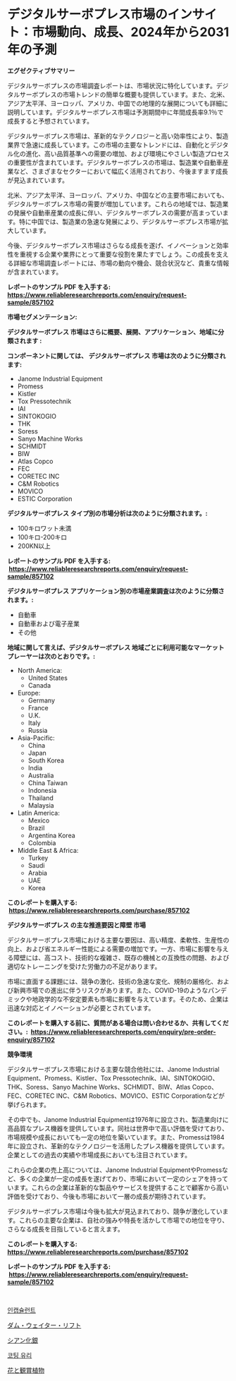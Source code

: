 <p><h1>デジタルサーボプレス市場のインサイト：市場動向、成長、2024年から2031年の予測</h1></p><p><strong>エグゼクティブサマリー</strong></p>
<p><p>デジタルサーボプレスの市場調査レポートは、市場状況に特化しています。デジタルサーボプレスの市場トレンドの簡単な概要も提供しています。また、北米、アジア太平洋、ヨーロッパ、アメリカ、中国での地理的な展開についても詳細に説明しています。デジタルサーボプレス市場は予測期間中に年間成長率9.1％で成長すると予想されています。</p><p>デジタルサーボプレス市場は、革新的なテクノロジーと高い効率性により、製造業界で急速に成長しています。この市場の主要なトレンドには、自動化とデジタル化の進化、高い品質基準への需要の増加、および環境にやさしい製造プロセスの重要性が含まれています。デジタルサーボプレスの市場は、製造業や自動車産業など、さまざまなセクターにおいて幅広く活用されており、今後ますます成長が見込まれています。</p><p>北米、アジア太平洋、ヨーロッパ、アメリカ、中国などの主要市場においても、デジタルサーボプレス市場の需要が増加しています。これらの地域では、製造業の発展や自動車産業の成長に伴い、デジタルサーボプレスの需要が高まっています。特に中国では、製造業の急速な発展により、デジタルサーボプレス市場が拡大しています。</p><p>今後、デジタルサーボプレス市場はさらなる成長を遂げ、イノベーションと効率性を重視する企業や業界にとって重要な役割を果たすでしょう。この成長を支える詳細な市場調査レポートには、市場の動向や機会、競合状況など、貴重な情報が含まれています。</p></p>
<p><strong>レポートのサンプル PDF を入手する: <a href="https://www.reliableresearchreports.com/enquiry/request-sample/857102">https://www.reliableresearchreports.com/enquiry/request-sample/857102</a></strong></p>
<p><strong>市場セグメンテーション:</strong></p>
<p><strong> デジタルサーボプレス 市場はさらに概要、展開、アプリケーション、地域に分類されます :</strong></p>
<p><strong>コンポーネントに関しては、 デジタルサーボプレス 市場は次のように分類されます: &nbsp;</strong></p>
<p><ul><li>Janome Industrial Equipment</li><li>Promess</li><li>Kistler</li><li>Tox Pressotechnik</li><li>IAI</li><li>SINTOKOGIO</li><li>THK</li><li>Soress</li><li>Sanyo Machine Works</li><li>SCHMIDT</li><li>BIW</li><li>Atlas Copco</li><li>FEC</li><li>CORETEC INC</li><li>C&M Robotics</li><li>MOVICO</li><li>ESTIC Corporation</li></ul></p>
<p><strong> デジタルサーボプレス タイプ別の市場分析は次のように分類されます。:</strong></p>
<p><ul><li>100キロワット未満</li><li>100キロ-200キロ</li><li>200KN以上</li></ul></p>
<p><strong>レポートのサンプル PDF を入手する: &nbsp;<a href="https://www.reliableresearchreports.com/enquiry/request-sample/857102">https://www.reliableresearchreports.com/enquiry/request-sample/857102</a></strong></p>
<p><strong> デジタルサーボプレス アプリケーション別の市場産業調査は次のように分類されます。:</strong></p>
<p><ul><li>自動車</li><li>自動車および電子産業</li><li>その他</li></ul></p>
<p><strong>地域に関して言えば、デジタルサーボプレス 地域ごとに利用可能なマーケットプレーヤーは次のとおりです。:</strong></p>
<p><ul>
    <li>
        North America:
        <ul>
            <li>United States</li>
            <li>Canada</li>
        </ul>
    </li>
    <li>
        Europe:
        <ul>
            <li>Germany</li>
            <li>France</li>
            <li>U.K.</li>
            <li>Italy</li>
            <li>Russia</li>
        </ul>
    </li>
    <li>
        Asia-Pacific:
        <ul>
            <li>China</li>
            <li>Japan</li>
            <li>South Korea</li>
            <li>India</li>
            <li>Australia</li>
            <li>China Taiwan</li>
            <li>Indonesia</li>
            <li>Thailand</li>
            <li>Malaysia</li>
        </ul>
    </li>
    <li>
        Latin America:
        <ul>
            <li>Mexico</li>
            <li>Brazil</li>
            <li>Argentina Korea</li>
            <li>Colombia</li>
        </ul>
    </li>
    <li>
        Middle East & Africa:
        <ul>
            <li>Turkey</li>
            <li>Saudi</li>
            <li>Arabia</li>
            <li>UAE</li>
            <li>Korea</li>
        </ul>
    </li>
    </ul></p>
<p><strong>このレポートを購入する: &nbsp;<a href="https://www.reliableresearchreports.com/purchase/857102">https://www.reliableresearchreports.com/purchase/857102</a></strong></p>
<p><strong>デジタルサーボプレス の主な推進要因と障壁 市場</strong></p>
<p><p>デジタルサーボプレス市場における主要な要因は、高い精度、柔軟性、生産性の向上、および省エネルギー性能による需要の増加です。一方、市場に影響を与える障壁には、高コスト、技術的な複雑さ、既存の機械との互換性の問題、および適切なトレーニングを受けた労働力の不足があります。</p><p>市場に直面する課題には、競争の激化、技術の急速な変化、規制の厳格化、および新興市場での進出に伴うリスクがあります。また、COVID-19のようなパンデミックや地政学的な不安定要素も市場に影響を与えています。そのため、企業は迅速な対応とイノベーションが必要とされています。</p></p>
<p><strong>このレポートを購入する前に、質問がある場合は問い合わせるか、共有してください。:&nbsp; <a href="https://www.reliableresearchreports.com/enquiry/pre-order-enquiry/857102">https://www.reliableresearchreports.com/enquiry/pre-order-enquiry/857102</a></strong></p>
<p><strong>競争環境</strong></p>
<p><p>デジタルサーボプレス市場における主要な競合他社には、Janome Industrial Equipment、Promess、Kistler、Tox Pressotechnik、IAI、SINTOKOGIO、THK、Soress、Sanyo Machine Works、SCHMIDT、BIW、Atlas Copco、FEC、CORETEC INC、C&M Robotics、MOVICO、ESTIC Corporationなどが挙げられます。</p><p>その中でも、Janome Industrial Equipmentは1976年に設立され、製造業向けに高品質なプレス機器を提供しています。同社は世界中で高い評価を受けており、市場規模や成長においても一定の地位を築いています。また、Promessは1984年に設立され、革新的なテクノロジーを活用したプレス機器を提供しています。企業としての過去の実績や市場成長においても注目されています。</p><p>これらの企業の売上高については、Janome Industrial EquipmentやPromessなど、多くの企業が一定の成長を遂げており、市場において一定のシェアを持っています。これらの企業は革新的な製品やサービスを提供することで顧客から高い評価を受けており、今後も市場において一層の成長が期待されています。</p><p>デジタルサーボプレス市場は今後も拡大が見込まれており、競争が激化しています。これらの主要な企業は、自社の強みや特長を活かして市場での地位を守り、さらなる成長を目指していると言えます。</p></p>
<p><strong>このレポートを購入する: &nbsp; <a href="https://www.reliableresearchreports.com/purchase/857102">https://www.reliableresearchreports.com/purchase/857102</a></strong></p>
<p><strong>レポートのサンプル PDF を入手する: &nbsp;<a href="https://www.reliableresearchreports.com/enquiry/request-sample/857102">https://www.reliableresearchreports.com/enquiry/request-sample/857102</a></strong><strong></strong></p>
<p>&nbsp;</p>
<p><p><a href="https://medium.com/@hulk678678/%EC%86%8C%ED%8F%AC-%EC%9B%90%EB%A3%8C-%EC%8B%9C%EC%9E%A5-%EA%B7%9C%EB%AA%A8-%EC%8B%9C%EC%9E%A5-%EC%A0%84%EB%A7%9D-%EB%B0%8F-%EC%8B%9C%EC%9E%A5-%EC%98%88%EC%B8%A1-2024%EB%85%84%EB%B6%80%ED%84%B0-2031%EB%85%84%EA%B9%8C%EC%A7%80-d9897c2a4701">인캡슐런트</a></p><p><a href="https://medium.com/@roberts65david/%E3%83%80%E3%83%A0%E3%82%A6%E3%82%A7%E3%82%A4%E3%82%BF%E3%83%BC%E3%83%AA%E3%83%95%E3%83%88%E5%B8%82%E5%A0%B4%E3%81%AE%E6%B4%9E%E5%AF%9F-%E5%B8%82%E5%A0%B4%E3%81%AE%E3%83%88%E3%83%AC%E3%83%B3%E3%83%89-%E6%88%90%E9%95%B7-2024%E5%B9%B4%E3%81%8B%E3%82%892031%E5%B9%B4%E3%81%BE%E3%81%A7%E3%81%AE%E4%BA%88%E6%B8%AC-f6129ad4e80f">ダム・ウェイター・リフト</a></p><p><a href="https://medium.com/@carolynsparkly/%E9%8A%80%E3%82%B7%E3%82%A2%E3%83%B3%E5%8C%96%E7%89%A9%E5%B8%82%E5%A0%B4-2031%E5%B9%B4%E3%81%BE%E3%81%A7%E3%81%AE%E6%88%90%E5%8A%9F%E3%81%97%E3%81%9F%E4%BA%8B%E6%A5%AD%E6%88%A6%E7%95%A5%E3%81%AE%E9%8D%B5-39bd5b781bb0">シアン化銀</a></p><p><a href="https://medium.com/@raymondietrich7892023/%EC%BD%94%ED%8C%85%EC%9C%A0%EB%A6%AC-%EC%8B%9C%EC%9E%A5-%EA%B7%9C%EB%AA%A8%EB%8A%94-%EA%B8%80%EB%A1%9C%EB%B2%8C-%EC%82%B0%EC%97%85%EC%97%90%EC%84%9C-%EC%B5%9C%EA%B3%A0%EC%9D%98-%EB%A7%88%EC%BC%80%ED%8C%85-%EC%B1%84%EB%84%90%EC%9D%84-%EB%B3%B4%EC%97%AC%EC%A4%8D%EB%8B%88%EB%8B%A4-2c62dd7fdf84">코팅 유리</a></p><p><a href="https://github.com/SantosDicki04/Market-Research-Report-List-1/blob/main/239388717173.md">花と観賞植物</a></p></p>